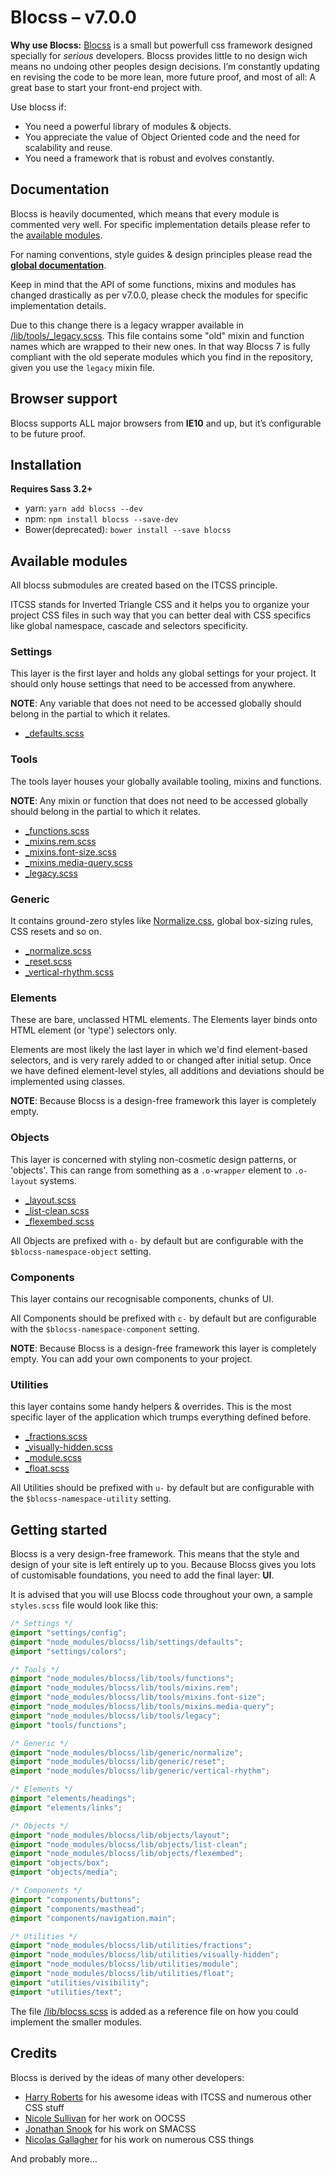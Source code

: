 # Blocss – v7.0.0

**Why use Blocss:**
[Blocss](http://blocss.github.io/blocss) is a small but powerfull css framework designed specially for _serious_ developers.
Blocss provides little to no design wich means no undoing other peoples design decisions. I’m constantly updating en revising the code to be more lean, more future proof, and most of all: A great base to start your front-end project with.

Use blocss if:

* You need a powerful library of modules & objects.
* You appreciate the value of Object Oriented code and the need for scalability
  and reuse.
* You need a framework that is robust and evolves constantly.

## Documentation
Blocss is heavily documented, which means that every module is commented very well. For specific implementation details please refer to the [available modules](#available-modules). 

For naming conventions, style guides & design principles please read the **[global documentation](doc/README.md)**.

Keep in mind that the API of some functions, mixins and modules has changed drastically as per v7.0.0, please check the modules for specific implementation details.

Due to this change there is a legacy wrapper available in [/lib/tools/_legacy.scss](/lib/tools/_legacy.scss). This file contains some "old" mixin and function names which are wrapped to their new ones. In that way Blocss 7 is fully compliant with the old seperate modules which you find in the repository, given you use the `legacy` mixin file.

## Browser support
Blocss supports ALL major browsers from **IE10** and up, but it’s configurable to be future proof.

## Installation

**Requires Sass 3.2+**

* yarn: `yarn add blocss --dev`
* npm: `npm install blocss --save-dev`
* Bower(deprecated): `bower install --save blocss`

## Available modules

All blocss submodules are created based on the ITCSS principle.

ITCSS stands for Inverted Triangle CSS and it helps you to organize your project CSS files in such way that you can better deal with CSS specifics like global namespace, cascade and selectors specificity.

### Settings
This layer is the first layer and holds any global settings for your project. It should only house settings that need to be accessed from anywhere.

**NOTE**: Any variable that does not need to be accessed globally should belong in the partial to which it relates.

* [_defaults.scss](lib/settings/_defaults.scss)

### Tools
The tools layer houses your globally available tooling, mixins and functions.

**NOTE**: Any mixin or function that does not need to be accessed globally should belong in the partial to which it relates.

* [_functions.scss](lib/tools/_functions.scss)
* [_mixins.rem.scss](lib/tools/_mixins.rem.scss)
* [_mixins.font-size.scss](lib/tools/_mixins.font-size.scss)
* [_mixins.media-query.scss](lib/tools/_mixins.media-query.scss)
* [_legacy.scss](lib/tools/_legacy.scss)

### Generic
It contains ground-zero styles like [Normalize.css](http://necolas.github.io/normalize.css/), global box-sizing rules, CSS resets and so on.

* [_normalize.scss](lib/generic/_normalize.scss)
* [_reset.scss](lib/generic/_reset.scss)
* [_vertical-rhythm.scss](lib/generic/_vertical-rhythm.scss)

### Elements

These are bare, unclassed HTML elements. The Elements layer binds onto HTML element (or 'type') selectors only.

Elements are most likely the last layer in which we'd find element-based selectors, and is very rarely added to or changed after initial setup. Once we have defined element-level styles, all additions and deviations should be implemented using classes.

**NOTE**: Because Blocss is a design-free framework this layer is completely empty.

### Objects
This layer is concerned with styling non-cosmetic design patterns, or 'objects'. This can range from something as a `.o-wrapper` element to  `.o-layout` systems.

* [_layout.scss](lib/objects/_layout.md)
* [_list-clean.scss](lib/objects/_list-clean.scss)
* [_flexembed.scss](lib/objects/_flexembed.scss)

All Objects are prefixed with `o-` by default but are configurable with the `$blocss-namespace-object`  setting.

### Components
This layer contains our recognisable components, chunks of UI.

All Components should be prefixed with `c-` by default but are configurable with the `$blocss-namespace-component`  setting.

**NOTE**: Because Blocss is a design-free framework this layer is completely empty. You can add your own components to your project.

### Utilities
this layer contains some handy helpers & overrides. This is the most specific layer of the application which trumps everything defined before.

* [_fractions.scss](lib/utilities/_fractions.md)
* [_visually-hidden.scss](lib/utilities/_visually-hidden.md)
* [_module.scss](lib/utilities/_module.md)
* [_float.scss](lib/utilities/_float.scss)

All Utilities should be prefixed with `u-` by default but are configurable with the `$blocss-namespace-utility`  setting.

## Getting started
Blocss is a very design-free framework. This means that the style and design of your site is left entirely up to you.
Because Blocss gives you lots of customisable foundations, you need to add the final layer: **UI**.

It is advised that you will use Blocss code throughout your own, a sample `styles.scss` file would look like this:

```scss
/* Settings */
@import "settings/config";
@import "node_modules/blocss/lib/settings/defaults";
@import "settings/colors";

/* Tools */
@import "node_modules/blocss/lib/tools/functions";
@import "node_modules/blocss/lib/tools/mixins.rem";
@import "node_modules/blocss/lib/tools/mixins.font-size";
@import "node_modules/blocss/lib/tools/mixins.media-query";
@import "node_modules/blocss/lib/tools/legacy";
@import "tools/functions";

/* Generic */
@import "node_modules/blocss/lib/generic/normalize";
@import "node_modules/blocss/lib/generic/reset";
@import "node_modules/blocss/lib/generic/vertical-rhythm";

/* Elements */
@import "elements/headings";
@import "elements/links";

/* Objects */
@import "node_modules/blocss/lib/objects/layout";
@import "node_modules/blocss/lib/objects/list-clean";
@import "node_modules/blocss/lib/objects/flexembed";
@import "objects/box";
@import "objects/media";

/* Components */
@import "components/buttons";
@import "components/masthead";
@import "components/navigation.main";

/* Utilities */
@import "node_modules/blocss/lib/utilities/fractions";
@import "node_modules/blocss/lib/utilities/visually-hidden";
@import "node_modules/blocss/lib/utilities/module";
@import "node_modules/blocss/lib/utilities/float";
@import "utilities/visibility";
@import "utilities/text";
```
The file [/lib/blocss.scss](/lib/blocss.scss) is added as a reference file on how you could implement the smaller modules.

## Credits

Blocss is derived by the ideas of many other developers:

* [Harry Roberts](https://twitter.com/csswizardry) for his awesome ideas with ITCSS and numerous other CSS stuff
* [Nicole Sullivan](https://twitter.com/stubbornella) for her work on OOCSS
* [Jonathan Snook](https://twitter.com/snookca) for his work on SMACSS
* [Nicolas Gallagher](https://twitter.com/necolas) for his work on numerous CSS things

And probably more…
